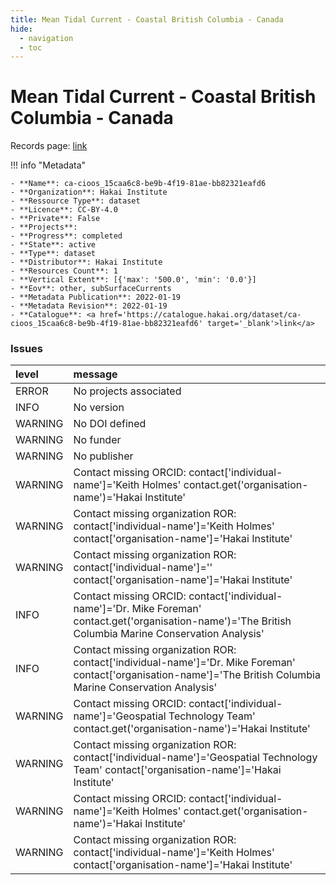 ```yaml
---
title: Mean Tidal Current - Coastal British Columbia - Canada
hide:
  - navigation
  - toc
---
```


# Mean Tidal Current - Coastal British Columbia - Canada

Records page: <a href='https://catalogue.hakai.org/dataset/ca-cioos_15caa6c8-be9b-4f19-81ae-bb82321eafd6' target='_blank'>link</a>

<div id='map'></div>

!!! info "Metadata"
    
    - **Name**: ca-cioos_15caa6c8-be9b-4f19-81ae-bb82321eafd6 
    - **Organization**: Hakai Institute 
    - **Ressource Type**: dataset 
    - **Licence**: CC-BY-4.0 
    - **Private**: False 
    - **Projects**:  
    - **Progress**: completed 
    - **State**: active 
    - **Type**: dataset 
    - **Distributor**: Hakai Institute 
    - **Resources Count**: 1 
    - **Vertical Extent**: [{'max': '500.0', 'min': '0.0'}] 
    - **Eov**: other, subSurfaceCurrents 
    - **Metadata Publication**: 2022-01-19 
    - **Metadata Revision**: 2022-01-19 
    - **Catalogue**: <a href='https://catalogue.hakai.org/dataset/ca-cioos_15caa6c8-be9b-4f19-81ae-bb82321eafd6' target='_blank'>link</a> 

### Issues

| level   | message                                                                                                                                                           |
|:--------|:------------------------------------------------------------------------------------------------------------------------------------------------------------------|
| ERROR   | No projects associated                                                                                                                                            |
| INFO    | No version                                                                                                                                                        |
| WARNING | No DOI defined                                                                                                                                                    |
| WARNING | No funder                                                                                                                                                         |
| WARNING | No publisher                                                                                                                                                      |
| WARNING | Contact missing ORCID: contact['individual-name']='Keith Holmes' contact.get('organisation-name')='Hakai Institute'                                               |
| WARNING | Contact missing organization ROR:  contact['individual-name']='Keith Holmes' contact['organisation-name']='Hakai Institute'                                       |
| WARNING | Contact missing organization ROR:  contact['individual-name']='' contact['organisation-name']='Hakai Institute'                                                   |
| INFO    | Contact missing ORCID: contact['individual-name']='Dr. Mike Foreman' contact.get('organisation-name')='The British Columbia Marine Conservation Analysis'         |
| INFO    | Contact missing organization ROR:  contact['individual-name']='Dr. Mike Foreman' contact['organisation-name']='The British Columbia Marine Conservation Analysis' |
| WARNING | Contact missing ORCID: contact['individual-name']='Geospatial Technology Team' contact.get('organisation-name')='Hakai Institute'                                 |
| WARNING | Contact missing organization ROR:  contact['individual-name']='Geospatial Technology Team' contact['organisation-name']='Hakai Institute'                         |
| WARNING | Contact missing ORCID: contact['individual-name']='Keith Holmes' contact.get('organisation-name')='Hakai Institute'                                               |
| WARNING | Contact missing organization ROR:  contact['individual-name']='Keith Holmes' contact['organisation-name']='Hakai Institute'                                       |

<script>
   document.addEventListener("DOMContentLoaded", function() {
    var map = L.map('map').setView([51.505, -125.09], 5);
    L.tileLayer('https://tile.openstreetmap.org/{z}/{x}/{y}.png', {
        maxZoom: 19,
        attribution: '&copy; <a href="http://www.openstreetmap.org/copyright">OpenStreetMap</a>'
    }).addTo(map);
    var geojsonFeature = {
        "type": "Feature",
        "properties": {
            "name" : "Mean Tidal Current - Coastal British Columbia - Canada"
        },
        "geometry": {'type': 'Polygon', 'coordinates': [[[-129.74853515624997, 49.72447918871299], [-124.14550781249997, 49.72447918871299], [-124.14550781249997, 52.9883372533954], [-129.74853515624997, 52.9883372533954], [-129.74853515624997, 49.72447918871299]]]}
    }
    L.geoJSON(geojsonFeature).addTo(map);
   })
</script>